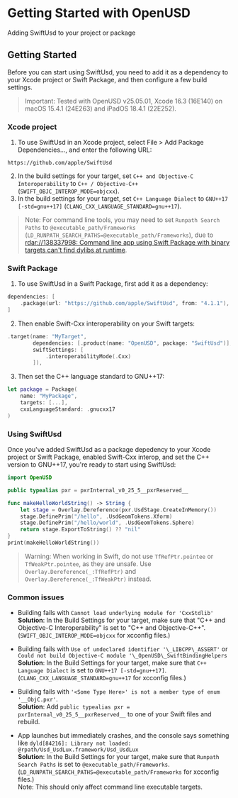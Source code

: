 # Getting Started with OpenUSD

Adding SwiftUsd to your project or package

## Getting Started
Before you can start using SwiftUsd, you need to add it as a dependency to your Xcode project or Swift Package, and then configure a few build settings.


> Important: Tested with OpenUSD v25.05.01, Xcode 16.3 (16E140) on macOS 15.4.1 (24E263) and iPadOS 18.4.1 (22E252). 

### Xcode project
1. To use SwiftUsd in an Xcode project, select File > Add Package Dependencies..., and enter the following URL:
```
https://github.com/apple/SwiftUsd
```

2. In the build settings for your target, set `C++ and Objective-C Interoperability` to `C++ / Objective-C++` (`SWIFT_OBJC_INTEROP_MODE=objcxx`). 
3. In the build settings for your target, set `C++ Language Dialect` to `GNU++17 [-std=gnu++17]` (`CLANG_CXX_LANGUAGE_STANDARD=gnu++17`).

> Note:  For command line tools, you may need to set `Runpath Search Paths` to `@executable_path/Frameworks` (`LD_RUNPATH_SEARCH_PATHS=@executable_path/Frameworks`), due to [rdar://138337998: Command line app using Swift Package with binary targets can't find dylibs at runtime](rdar://138337998). 

### Swift Package
1. To use SwiftUsd in a Swift Package, first add it as a dependency:
```swift
dependencies: [
    .package(url: "https://github.com/apple/SwiftUsd", from: "4.1.1"),
]
```

2. Then enable Swift-Cxx interoperability on your Swift targets:
```swift
.target(name: "MyTarget",
        dependencies: [.product(name: "OpenUSD", package: "SwiftUsd")],
        swiftSettings: [
            .interoperabilityMode(.Cxx)
        ]),
```

3. Then set the C++ language standard to GNU++17:
```swift
let package = Package(
    name: "MyPackage",
    targets: [...],
    cxxLanguageStandard: .gnucxx17
)
```

### Using SwiftUsd
Once you've added SwiftUsd as a package depedency to your Xcode project or Swift Package, enabled Swift-Cxx interop, and set the C++ version to GNU++17, you're ready to start using SwiftUsd:
```swift
import OpenUSD

public typealias pxr = pxrInternal_v0_25_5__pxrReserved__

func makeHelloWorldString() -> String {
    let stage = Overlay.Dereference(pxr.UsdStage.CreateInMemory())
    stage.DefinePrim("/hello", .UsdGeomTokens.Xform)
    stage.DefinePrim("/hello/world", .UsdGeomTokens.Sphere)
    return stage.ExportToString() ?? "nil"
}
print(makeHelloWorldString())
```

> Warning: When working in Swift, do not use `TfRefPtr.pointee` or `TfWeakPtr.pointee`, as they are unsafe. Use `Overlay.Dereference(_:TfRefPtr)` and `Overlay.Dereference(_:TfWeakPtr)` instead.

### Common issues 

- Building fails with `Cannot load underlying module for 'CxxStdlib'`  
**Solution**: In the Build Settings for your target, make sure that "C++ and Objective-C Interoperability" is set to "C++ and Objective-C++". (`SWIFT_OBJC_INTEROP_MODE=objcxx` for xcconfig files.)

- Building fails with `Use of undeclared identifier '\_LIBCPP\_ASSERT'` or `Could not build Objective-C module '\_OpenUSD\_SwiftBindingHelpers`  
**Solution**: In the Build Settings for your target, make sure that `C++ Language Dialect` is set to `GNU++17 [-std=gnu++17]`. (`CLANG_CXX_LANGUAGE_STANDARD=gnu++17` for xcconfig files.)

- Building fails with `'<Some Type Here>' is not a member type of enum '__ObjC.pxr'`.  
**Solution**: Add `public typealias pxr = pxrInternal_v0_25_5__pxrReserved__` to one of your Swift files and rebuild. 

- App launches but immediately crashes, and the console says something like `dyld[84216]: Library not loaded: @rpath/Usd_UsdLux.framework/Usd_UsdLux`  
**Solution**: In the Build Settings for your target, make sure that `Runpath Search Paths` is set to `@executable_path/Frameworks`. (`LD_RUNPATH_SEARCH_PATHS=@executable_path/Frameworks` for xcconfig files.)  
Note: This should only affect command line executable targets. 

